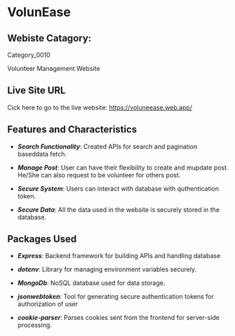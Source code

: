 <h1>VolunEase</h1>

<h2>Webiste Catagory:</h2>
<p>Category_0010</p>
<p>Volunteer Management Website</p>

<h2>Live Site URL</h2>
<p>Cick here to go to the live website: <a href="https://voluneease.web.app/">https://voluneease.web.app/</a></p>

<h2>Features and Characteristics</h2>

- **_Search Functionality_**: Created APIs for search and pagination baseddata fetch.
- **_Manage Post_**: User can have their flexibility to create and mupdate post. He/She can also request to be volunteer for others post.

- **_Secure System_**: Users can interact with database with quthentication token.

- **_Secure Data_**: All the data used in the website is securely stored in the database.

<h2>Packages Used</h2>

- **_Express_**: Backend framework for building APIs and handling database

- **_dotenv_**: Library for managing environment variables securely.

- **_MongoDb_**: NoSQL database used for data storage.

- **_jsonwebtoken_**: Tool for generating secure authentication tokens for authorization of user

- **_cookie-parser_**: Parses cookies sent from the frontend for server-side processing.
